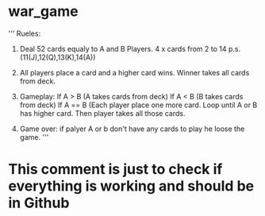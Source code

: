 # war_game
'''
Rueles:
1. Deal 52 cards equaly to A and B Players. 4 x cards from 2 to 14  p.s. (11(J),12(Q),13(K),14(A)) 
2. All players place a card and a higher card wins. Winner takes
   all cards from deck. 
3. Gameplay: 
    If A > B (A takes cards from deck)
    If A < B (B takes cards from deck)
    If A == B (Each player place one more card. Loop until A or B has higher card. Then player takes       all those cards.

4. Game over:
    if palyer A or b don't have any cards to play he loose the game.
'''

# This comment is just to check if everything is working and should be in Github


